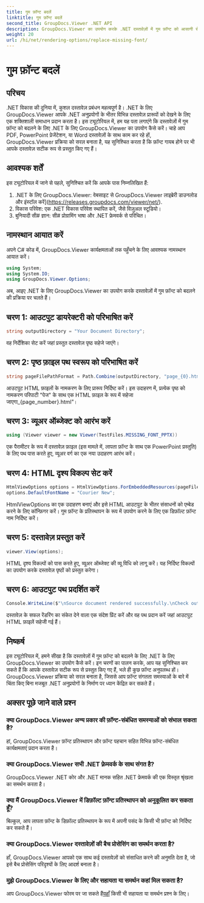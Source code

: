```yaml
---
title: गुम फ़ॉन्ट बदलें
linktitle: गुम फ़ॉन्ट बदलें
second_title: GroupDocs.Viewer .NET API
description: GroupDocs.Viewer का उपयोग करके .NET दस्तावेज़ों में गुम फ़ॉन्ट को आसानी से बदलने का तरीका जानें। सरल चरणों के साथ सटीक प्रतिपादन सुनिश्चित करें।
weight: 20
url: /hi/net/rendering-options/replace-missing-font/
---
```


# गुम फ़ॉन्ट बदलें

## परिचय
.NET विकास की दुनिया में, कुशल दस्तावेज़ प्रबंधन महत्वपूर्ण है। .NET के लिए GroupDocs.Viewer आपके .NET अनुप्रयोगों के भीतर विभिन्न दस्तावेज़ प्रारूपों को देखने के लिए एक शक्तिशाली समाधान प्रदान करता है। इस ट्यूटोरियल में, हम यह पता लगाएंगे कि दस्तावेज़ों में गुम फ़ॉन्ट को बदलने के लिए .NET के लिए GroupDocs.Viewer का उपयोग कैसे करें। चाहे आप PDF, PowerPoint प्रेजेंटेशन, या Word दस्तावेज़ों के साथ काम कर रहे हों, GroupDocs.Viewer प्रक्रिया को सरल बनाता है, यह सुनिश्चित करता है कि फ़ॉन्ट गायब होने पर भी आपके दस्तावेज़ सटीक रूप से प्रस्तुत किए गए हैं।
## आवश्यक शर्तें
इस ट्यूटोरियल में जाने से पहले, सुनिश्चित करें कि आपके पास निम्नलिखित हैं:
1. .NET के लिए GroupDocs.Viewer: वेबसाइट से GroupDocs.Viewer लाइब्रेरी डाउनलोड और इंस्टॉल करें](https://releases.groupdocs.com/viewer/net/).
2. विकास परिवेश: एक .NET विकास परिवेश स्थापित करें, जैसे विज़ुअल स्टूडियो।
3. बुनियादी सी# ज्ञान: सी# प्रोग्रामिंग भाषा और .NET फ्रेमवर्क से परिचित।

## नामस्थान आयात करें
अपने C# कोड में, GroupDocs.Viewer कार्यक्षमताओं तक पहुँचने के लिए आवश्यक नामस्थान आयात करें।

```csharp
using System;
using System.IO;
using GroupDocs.Viewer.Options;
```

अब, आइए .NET के लिए GroupDocs.Viewer का उपयोग करके दस्तावेज़ों में गुम फ़ॉन्ट को बदलने की प्रक्रिया पर चलते हैं।
## चरण 1: आउटपुट डायरेक्टरी को परिभाषित करें
```csharp
string outputDirectory = "Your Document Directory";
```
वह निर्देशिका सेट करें जहां प्रस्तुत दस्तावेज़ पृष्ठ सहेजे जाएंगे।
## चरण 2: पृष्ठ फ़ाइल पथ स्वरूप को परिभाषित करें
```csharp
string pageFilePathFormat = Path.Combine(outputDirectory, "page_{0}.html");
```
आउटपुट HTML फ़ाइलों के नामकरण के लिए प्रारूप निर्दिष्ट करें। इस उदाहरण में, प्रत्येक पृष्ठ को नामकरण परिपाटी "पेज" के साथ एक HTML फ़ाइल के रूप में सहेजा जाएगा_{page_number}.html"।
## चरण 3: व्यूअर ऑब्जेक्ट को आरंभ करें
```csharp
using (Viewer viewer = new Viewer(TestFiles.MISSING_FONT_PPTX))
```
एक पैरामीटर के रूप में दस्तावेज़ फ़ाइल (इस मामले में, लापता फ़ॉन्ट के साथ एक PowerPoint प्रस्तुति) के लिए पथ पास करते हुए, व्यूअर वर्ग का एक नया उदाहरण आरंभ करें।
## चरण 4: HTML दृश्य विकल्प सेट करें
```csharp
HtmlViewOptions options = HtmlViewOptions.ForEmbeddedResources(pageFilePathFormat);
options.DefaultFontName = "Courier New";
```
HtmlViewOptions का एक उदाहरण बनाएं और इसे HTML आउटपुट के भीतर संसाधनों को एम्बेड करने के लिए कॉन्फ़िगर करें। गुम फ़ॉन्ट के प्रतिस्थापन के रूप में उपयोग करने के लिए एक डिफ़ॉल्ट फ़ॉन्ट नाम निर्दिष्ट करें।
## चरण 5: दस्तावेज़ प्रस्तुत करें
```csharp
viewer.View(options);
```
HTML दृश्य विकल्पों को पास करते हुए, व्यूअर ऑब्जेक्ट की व्यू विधि को लागू करें। यह निर्दिष्ट विकल्पों का उपयोग करके दस्तावेज़ पृष्ठों को प्रस्तुत करेगा।
## चरण 6: आउटपुट पथ प्रदर्शित करें
```csharp
Console.WriteLine($"\nSource document rendered successfully.\nCheck output in {outputDirectory}.");
```
दस्तावेज़ के सफल रेंडरिंग का संकेत देने वाला एक संदेश प्रिंट करें और वह पथ प्रदान करें जहां आउटपुट HTML फ़ाइलें सहेजी गई हैं।

## निष्कर्ष
इस ट्यूटोरियल में, हमने सीखा है कि दस्तावेज़ों में गुम फ़ॉन्ट को बदलने के लिए .NET के लिए GroupDocs.Viewer का उपयोग कैसे करें। इन चरणों का पालन करके, आप यह सुनिश्चित कर सकते हैं कि आपके दस्तावेज़ सटीक रूप से प्रस्तुत किए गए हैं, भले ही कुछ फ़ॉन्ट अनुपलब्ध हों। GroupDocs.Viewer प्रक्रिया को सरल बनाता है, जिससे आप फ़ॉन्ट संगतता समस्याओं के बारे में चिंता किए बिना मजबूत .NET अनुप्रयोगों के निर्माण पर ध्यान केंद्रित कर सकते हैं।
## अक्सर पूछे जाने वाले प्रश्न
### क्या GroupDocs.Viewer अन्य प्रकार की फ़ॉन्ट-संबंधित समस्याओं को संभाल सकता है?
हां, GroupDocs.Viewer फ़ॉन्ट प्रतिस्थापन और फ़ॉन्ट पहचान सहित विभिन्न फ़ॉन्ट-संबंधित कार्यक्षमताएं प्रदान करता है।
### क्या GroupDocs.Viewer सभी .NET फ़्रेमवर्क के साथ संगत है?
GroupDocs.Viewer .NET कोर और .NET मानक सहित .NET फ्रेमवर्क की एक विस्तृत श्रृंखला का समर्थन करता है।
### क्या मैं GroupDocs.Viewer में डिफ़ॉल्ट फ़ॉन्ट प्रतिस्थापन को अनुकूलित कर सकता हूँ?
बिल्कुल, आप लापता फ़ॉन्ट के डिफ़ॉल्ट प्रतिस्थापन के रूप में अपनी पसंद के किसी भी फ़ॉन्ट को निर्दिष्ट कर सकते हैं।
### क्या GroupDocs.Viewer दस्तावेज़ों की बैच प्रोसेसिंग का समर्थन करता है?
हाँ, GroupDocs.Viewer आपको एक साथ कई दस्तावेज़ों को संसाधित करने की अनुमति देता है, जो इसे बैच प्रोसेसिंग परिदृश्यों के लिए आदर्श बनाता है।
### मुझे GroupDocs.Viewer के लिए और सहायता या समर्थन कहां मिल सकता है?
 आप GroupDocs.Viewer फोरम पर जा सकते हैं[यहाँ](https://forum.groupdocs.com/c/viewer/9) किसी भी सहायता या समर्थन प्रश्न के लिए।